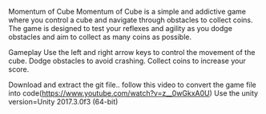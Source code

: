 Momentum of Cube
Momentum of Cube is a simple and addictive game where you control a cube and navigate through obstacles to collect coins. The game is designed to test your reflexes and agility as you dodge obstacles and aim to collect as many coins as possible.

Gameplay
Use the left and right arrow keys to control the movement of the cube.
Dodge obstacles to avoid crashing.
Collect coins to increase your score.


Download and extract the git file..
follow this video to convert the game file into code(https://www.youtube.com/watch?v=z__0wGkxA0U)
Use the unity version=Unity 2017.3.0f3 (64-bit)
